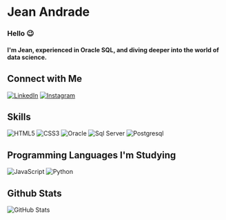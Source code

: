 # Jean Andrade
### Hello 😉
#### I'm Jean, experienced in Oracle SQL, and diving deeper into the world of data science.
## Connect with Me
[![LinkedIn](https://img.shields.io/badge/LinkedIn-000?style=for-the-badge&logo=linkedin&logoColor=0E76A8)](https://www.linkedin.com/in/jeancsandrade)
[![Instagram](https://img.shields.io/badge/Instagram-000?style=for-the-badge&logo=Instagram)](https://www.instagram.com/jean.candrade/)

## Skills
![HTML5](https://img.shields.io/badge/HTML5-000?style=for-the-badge&logo=html5)
![CSS3](https://img.shields.io/badge/CSS3-000?style=for-the-badge&logo=css3&logoColor=264CE4)
![Oracle](https://img.shields.io/badge/Plsql-000?style=for-the-badge&logo=oracle&logoColor=red)
![Sql Server](https://img.shields.io/badge/SqlServer-000?style=for-the-badge&logo=microsoft-Sql-Server&logoColor=red)
![Postgresql](https://img.shields.io/badge/Postgresql-000?style=for-the-badge&logo=Postgresql&logoColor=white)

## Programming Languages I'm Studying
![JavaScript](https://img.shields.io/badge/JavaScript-000?style=for-the-badge&logo=javascript)
![Python](https://img.shields.io/badge/Python-000?style=for-the-badge&logo=python)

## Github Stats
![GitHub Stats](https://github-readme-stats.vercel.app/api?username=jeancsandrade&theme=transparent&bg_color=000&border_color=30A3DC&show_icons=true&icon_color=30A3DC&title_color=E94D5F&text_color=FFF&hide_title=true)
